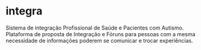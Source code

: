 # integra

Sistema de integração Profissional de Saúde e Pacientes com Autismo.
Plataforma de proposta de Integração e Fóruns para pessoas com a mesma necessidade de informações poderem se comunicar e trocar experiências.
